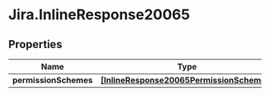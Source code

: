# Jira.InlineResponse20065

## Properties

Name | Type | Description | Notes
------------ | ------------- | ------------- | -------------
**permissionSchemes** | [**[InlineResponse20065PermissionSchemes]**](InlineResponse20065PermissionSchemes.md) |  | 



